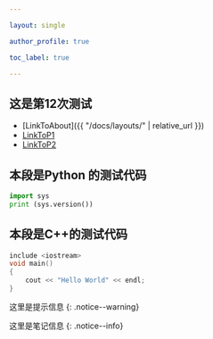 ```yaml
---

layout: single

author_profile: true

toc_label: true

---
```



## 这是第12次测试

- [LinkToAbout]({{ "/docs/layouts/" | relative_url }})
- [LinkToP1](content/CPP/P1.md)
- [LinkToP2](content/Python/P2.md)


## 本段是Python 的测试代码
```python
import sys
print (sys.version())
```

## 本段是C++的测试代码
```cpp
include <iostream>
void main()
{
	cout << "Hello World" << endl;
}
```

这里是提示信息
{: .notice--warning}

这里是笔记信息
{: .notice--info}
<!--stackedit_data:
eyJoaXN0b3J5IjpbLTEyMjIwNDAxNTddfQ==
-->